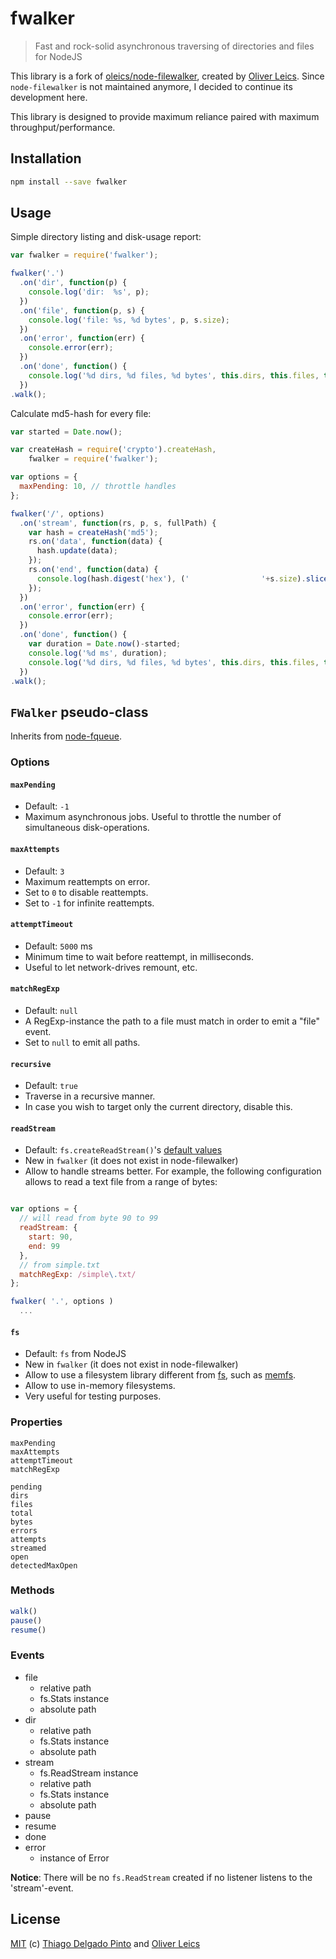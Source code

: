 
# fwalker

> Fast and rock-solid asynchronous traversing of directories and files for NodeJS

This library is a fork of [oleics/node-filewalker](https://github.com/oleics/node-filewalker), created by [Oliver Leics](https://github.com/oleics/node-filewalker#mit-license). Since `node-filewalker` is not maintained anymore, I decided to continue its development here.

This library is designed to provide maximum
reliance paired with maximum throughput/performance.

## Installation

```bash
npm install --save fwalker
```

## Usage

Simple directory listing and disk-usage report:

```js
var fwalker = require('fwalker');

fwalker('.')
  .on('dir', function(p) {
    console.log('dir:  %s', p);
  })
  .on('file', function(p, s) {
    console.log('file: %s, %d bytes', p, s.size);
  })
  .on('error', function(err) {
    console.error(err);
  })
  .on('done', function() {
    console.log('%d dirs, %d files, %d bytes', this.dirs, this.files, this.bytes);
  })
.walk();
```

Calculate md5-hash for every file:

```js
var started = Date.now();

var createHash = require('crypto').createHash,
    fwalker = require('fwalker');

var options = {
  maxPending: 10, // throttle handles
};

fwalker('/', options)
  .on('stream', function(rs, p, s, fullPath) {
    var hash = createHash('md5');
    rs.on('data', function(data) {
      hash.update(data);
    });
    rs.on('end', function(data) {
      console.log(hash.digest('hex'), ('                '+s.size).slice(-16), p);
    });
  })
  .on('error', function(err) {
    console.error(err);
  })
  .on('done', function() {
    var duration = Date.now()-started;
    console.log('%d ms', duration);
    console.log('%d dirs, %d files, %d bytes', this.dirs, this.files, this.bytes);
  })
.walk();
```

## `FWalker` pseudo-class

Inherits from [node-fqueue](https://github.com/oleics/node-fqueue).

### Options

#### `maxPending`

- Default: `-1`
- Maximum asynchronous jobs. Useful to throttle the number of simultaneous disk-operations.

#### `maxAttempts`
- Default: `3`
- Maximum reattempts on error.
- Set to `0` to disable reattempts.
- Set to `-1` for infinite reattempts.

#### `attemptTimeout`
- Default: `5000` ms
- Minimum time to wait before reattempt, in milliseconds.
- Useful to let network-drives remount, etc.

#### `matchRegExp`
- Default: `null`
- A RegExp-instance the path to a file must match in order to emit a "file" event.
- Set to `null` to emit all paths.

#### `recursive`
- Default: `true`
- Traverse in a recursive manner.
- In case you wish to target only the current directory, disable this.

#### `readStream`
- Default: `fs.createReadStream()`'s [default values](https://nodejs.org/api/fs.html#fs_fs_createreadstream_path_options)
- New in `fwalker` (it does not exist in node-filewalker)
- Allow to handle streams better. For example, the following configuration allows to read a text file from a range of bytes:
```javascript

var options = {
  // will read from byte 90 to 99
  readStream: {
    start: 90,
    end: 99
  },
  // from simple.txt
  matchRegExp: /simple\.txt/
};

fwalker( '.', options )
  ...
```

#### `fs`
- Default: `fs` from NodeJS
- New in `fwalker` (it does not exist in node-filewalker)
- Allow to use a filesystem library different from [fs](https://nodejs.org/api/fs.html), such as [memfs](https://github.com/streamich/memfs).
- Allow to use in-memory filesystems.
- Very useful for testing purposes.


### Properties

```
maxPending
maxAttempts
attemptTimeout
matchRegExp

pending
dirs
files
total
bytes
errors
attempts
streamed
open
detectedMaxOpen
```

### Methods

```javascript
walk()
pause()
resume()
```

### Events

- file
  - relative path
  - fs.Stats instance
  - absolute path
- dir
  - relative path
  - fs.Stats instance
  - absolute path
- stream
  - fs.ReadStream instance
  - relative path
  - fs.Stats instance
  - absolute path
- pause
- resume
- done
- error
  - instance of Error

**Notice**: There will be no `fs.ReadStream` created if no listener listens to the 'stream'-event.

## License

[MIT](https://opensource.org/licenses/MIT) (c) [Thiago Delgado Pinto](https://github.com/thiagodp/) and [Oliver Leics](https://github.com/oleics)
